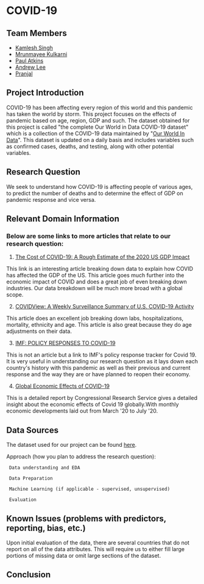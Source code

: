 # COVID-19
## Team Members

 - [Kamlesh Singh](https://github.com/kamsingh11)
 - [Mrunmayee Kulkarni](https://github.com/MrinmayeeKulkarni)
 - [Paul Atkins]()
 - [Andrew Lee](https://github.com/alee115)
 - [Pranjal](https://github.com/pranjal7842)

## Project Introduction

COVID-19 has been affecting every region of this world and this pandemic has taken the world by storm. This project focuses on the effects of pandemic based on age, region, GDP and such. The dataset obtained for this project is called  "the complete Our World in Data COVID-19 dataset" which is a collection of the COVID-19 data maintained by "[Our World In Data](https://ourworldindata.org/coronavirus)". This dataset is updated on a daily basis and includes variables such as confirmed cases, deaths, and testing, along with other potential variables.

## Research Question
We seek to understand how COVID-19 is affecting people of various ages, to predict the number of deaths and to determine the effect of GDP on pandemic response and vice versa.

## Relevant Domain Information
### Below are some links to more articles that relate to our research question:

 1. [The Cost of COVID-19: A Rough Estimate of the 2020 US GDP Impact](https://www.mercatus.org/publications/covid-19-policy-brief-series/cost-covid-19-rough-estimate-2020-us-gdp-impact)
 
This link is an interesting article breaking down data to explain how COVID has affected the GDP of the US. This article goes much further into the economic impact of COVID and does a great job of even breaking down industries. Our data breakdown will be much more broad with a global scope.

 2. [COVIDView: A Weekly Surveillance Summary of U.S. COVID-19 Activity](https://www.cdc.gov/coronavirus/2019-ncov/covid-data/covidview/index.html)
 
This article does an excellent job breaking down labs, hospitalizations, mortality, ethnicity and age. This article is also great because they do age adjustments on their data.

 3. [IMF: POLICY RESPONSES TO COVID-19](https://www.imf.org/en/Topics/imf-and-covid19/Policy-Responses-to-COVID-19)
 
This is not an article but a link to IMF's policy response tracker for Covid 19. It is very useful in understanding our research question as it lays down each country's history with this pandemic as well as their previous and current response and the way they are or have planned to reopen their economy.

 4. [Global Economic Effects of COVID-19](https://fas.org/sgp/crs/row/R46270.pdf)
 
This is a detailed report by Congressional Research Service gives a detailed insight about the economic effects of Covid 19 globally.With monthly economic developments laid out from March '20 to July '20.

## Data Sources
The dataset used for our project can be found [here](https://ourworldindata.org/coronavirus/country/united-states?country=~USA).

Approach (how you plan to address the research question):

     Data understanding and EDA

     Data Preparation

     Machine Learning (if applicable - supervised, unsupervised)

     Evaluation

## Known Issues (problems with predictors, reporting, bias, etc.)
Upon initial evaluation of the data, there are several countries that do not report on all of the data attributes. This will require us to either fill large portions of missing data or omit large sections of the dataset. 

## Conclusion


